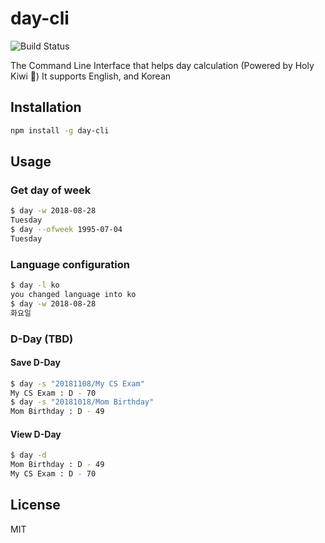 # day-cli

![Build Status](https://img.shields.io/teamcity/codebetter/bt428.svg)

The Command Line Interface that helps day calculation (Powered by Holy Kiwi 🥝)
It supports English, and Korean

## Installation
```bash
npm install -g day-cli
```

## Usage

### Get day of week
```bash
$ day -w 2018-08-28
Tuesday
$ day --ofweek 1995-07-04
Tuesday
```

### Language configuration
```bash
$ day -l ko
you changed language into ko
$ day -w 2018-08-28
화요일
```

### D-Day (TBD)

#### Save D-Day
```bash
$ day -s "20181108/My CS Exam"
My CS Exam : D - 70
$ day -s "20181018/Mom Birthday"
Mom Birthday : D - 49
```

#### View D-Day
```bash
$ day -d
Mom Birthday : D - 49
My CS Exam : D - 70
```


## License
MIT

